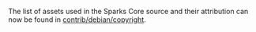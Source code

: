 The list of assets used in the Sparks Core source and their attribution can now be found in [contrib/debian/copyright](../contrib/debian/copyright).
